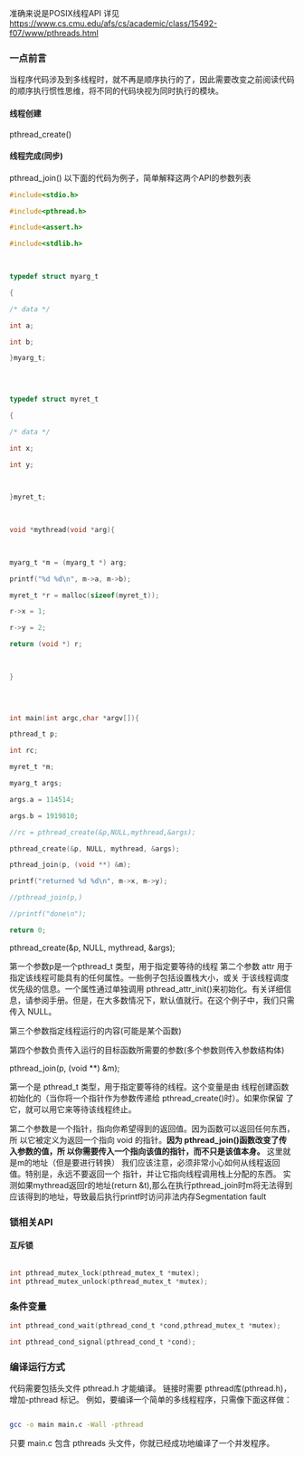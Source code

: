 准确来说是POSIX线程API
详见
https://www.cs.cmu.edu/afs/cs/academic/class/15492-f07/www/pthreads.html
### 一点前言
当程序代码涉及到多线程时，就不再是顺序执行的了，因此需要改变之前阅读代码的顺序执行惯性思维，将不同的代码块视为同时执行的模块。


#### 线程创建
pthread_create()

#### 线程完成(同步)
pthread_join()
以下面的代码为例子，简单解释这两个API的参数列表

```C
#include<stdio.h>

#include<pthread.h>

#include<assert.h>

#include<stdlib.h>

  

typedef struct myarg_t

{

/* data */

int a;

int b;

}myarg_t;

  
  

typedef struct myret_t

{

/* data */

int x;

int y;

  

}myret_t;

  

void *mythread(void *arg){

  

myarg_t *m = (myarg_t *) arg;

printf("%d %d\n", m->a, m->b);

myret_t *r = malloc(sizeof(myret_t));

r->x = 1;

r->y = 2;

return (void *) r;

  

}

  
  

int main(int argc,char *argv[]){

pthread_t p;

int rc;

myret_t *m;

myarg_t args;

args.a = 114514;

args.b = 1919810;

//rc = pthread_create(&p,NULL,mythread,&args);

pthread_create(&p, NULL, mythread, &args);

pthread_join(p, (void **) &m);

printf("returned %d %d\n", m->x, m->y);

//pthread_join(p,)

//printf("done\n");

return 0;


```

pthread_create(&p, NULL, mythread, &args);

第一个参数p是一个pthread_t 类型，用于指定要等待的线程
第二个参数 attr 用于指定该线程可能具有的任何属性。一些例子包括设置栈大小，或关 于该线程调度优先级的信息。一个属性通过单独调用 pthread_attr_init()来初始化。有关详细信 息，请参阅手册。但是，在大多数情况下，默认值就行。在这个例子中，我们只需传入 NULL。

第三个参数指定线程运行的内容(可能是某个函数)

第四个参数负责传入运行的目标函数所需要的参数(多个参数则传入参数结构体)


pthread_join(p, (void **) &m);

第一个是 pthread_t 类型，用于指定要等待的线程。这个变量是由 线程创建函数初始化的（当你将一个指针作为参数传递给 pthread_create()时）。如果你保留 了它，就可以用它来等待该线程终止。

第二个参数是一个指针，指向你希望得到的返回值。因为函数可以返回任何东西，所 以它被定义为返回一个指向 void 的指针。**因为 pthread_join()函数改变了传入参数的值，所 以你需要传入一个指向该值的指针，而不只是该值本身。**
这里就是m的地址（但是要进行转换）
我们应该注意，必须非常小心如何从线程返回值。特别是，永远不要返回一个 指针，并让它指向线程调用栈上分配的东西。
实测如果mythread返回r的地址(return &t),那么在执行pthread_join时m将无法得到应该得到的地址，导致最后执行printf时访问非法内存Segmentation fault



### 锁相关API

#### 互斥锁
```C

int pthread_mutex_lock(pthread_mutex_t *mutex);
int pthread_mutex_unlock(pthread_mutex_t *mutex);
```


### 条件变量

```C
int pthread_cond_wait(pthread_cond_t *cond,pthread_mutex_t *mutex); 

int pthread_cond_signal(pthread_cond_t *cond);
```


### 编译运行方式

代码需要包括头文件 pthread.h 才能编译。
链接时需要 pthread库(pthread.h)，增加-pthread 标记。 例如，要编译一个简单的多线程程序，只需像下面这样做： 

```sh

gcc -o main main.c -Wall -pthread 
```

只要 main.c 包含 pthreads 头文件，你就已经成功地编译了一个并发程序。
